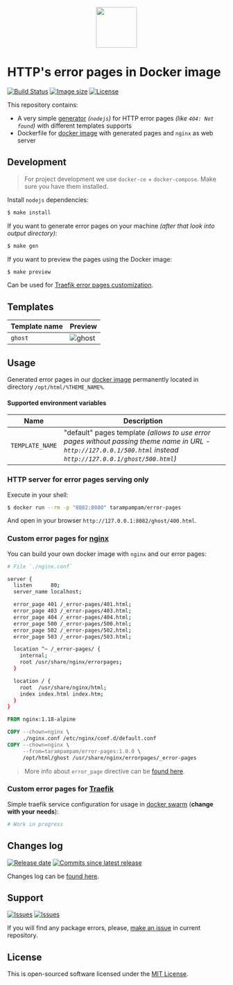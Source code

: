 <p align="center">
  <img src="https://hsto.org/webt/rg/ys/c3/rgysc33oc7jiufdzmwrkohpmef8.png" width="94" alt="" />
</p>

# HTTP's error pages in Docker image

[![Build Status][badge_build_status]][link_build_status]
[![Image size][badge_size_latest]][link_docker_hub]
[![License][badge_license]][link_license]

This repository contains:

- A very simple [generator](./bin/generator.js) _(`nodejs`)_ for HTTP error pages _(like `404: Not found`)_ with different templates supports
- Dockerfile for [docker image][link_docker_hub] with generated pages and `nginx` as web server

## Development

> For project development we use `docker-ce` + `docker-compose`. Make sure you have them installed.

Install `nodejs` dependencies:

```bash
$ make install
```

If you want to generate error pages on your machine _(after that look into output directory)_:

```bash
$ make gen
```

If you want to preview the pages using the Docker image:

```bash
$ make preview
```

Can be used for [Traefik error pages customization](https://docs.traefik.io/middlewares/errorpages/).

## Templates

Template name | Preview
------------- | ----------
`ghost`       | ![ghost](https://hsto.org/webt/zg/ul/cv/zgulcvxqzhazoebxhg8kpxla8lk.png)

## Usage

Generated error pages in our [docker image][link_docker_hub] permanently located in directory `/opt/html/%THEME_NAME%`.

#### Supported environment variables

Name            | Description
--------------- | -----------
`TEMPLATE_NAME` | "default" pages template _(allows to use error pages without passing theme name in URL - `http://127.0.0.1/500.html` instead `http://127.0.0.1/ghost/500.html`)_

### HTTP server for error pages serving only

Execute in your shell:

```bash
$ docker run --rm -p "8082:8080" tarampampam/error-pages
```

And open in your browser `http://127.0.0.1:8082/ghost/400.html`.

### Custom error pages for [nginx][link_nginx]

You can build your own docker image with `nginx` and our error pages:

```bash
# File `./nginx.conf`

server {
  listen      80;
  server_name localhost;

  error_page 401 /_error-pages/401.html;
  error_page 403 /_error-pages/403.html;
  error_page 404 /_error-pages/404.html;
  error_page 500 /_error-pages/500.html;
  error_page 502 /_error-pages/502.html;
  error_page 503 /_error-pages/503.html;

  location ^~ /_error-pages/ {
    internal;
    root /usr/share/nginx/errorpages;
  }

  location / {
    root  /usr/share/nginx/html;
    index index.html index.htm;
  }
}
```

```dockerfile
FROM nginx:1.18-alpine

COPY --chown=nginx \
     ./nginx.conf /etc/nginx/conf.d/default.conf
COPY --chown=nginx \
     --from=tarampampam/error-pages:1.0.0 \
     /opt/html/ghost /usr/share/nginx/errorpages/_error-pages
```

> More info about `error_page` directive can be [found here](http://nginx.org/en/docs/http/ngx_http_core_module.html#error_page).

### Custom error pages for [Traefik][link_traefik]

Simple traefik service configuration for usage in [docker swarm][link_swarm] (**change with your needs**):

```yaml
# Work in progress
```

## Changes log

[![Release date][badge_release_date]][link_releases]
[![Commits since latest release][badge_commits_since_release]][link_commits]

Changes log can be [found here][link_changes_log].

## Support

[![Issues][badge_issues]][link_issues]
[![Issues][badge_pulls]][link_pulls]

If you will find any package errors, please, [make an issue][link_create_issue] in current repository.

## License

This is open-sourced software licensed under the [MIT License][link_license].

[badge_build_status]:https://img.shields.io/github/workflow/status/tarampampam/error-pages/tests/master
[badge_release_date]:https://img.shields.io/github/release-date/tarampampam/error-pages.svg?style=flat-square&maxAge=180
[badge_commits_since_release]:https://img.shields.io/github/commits-since/tarampampam/error-pages/latest.svg?style=flat-square&maxAge=180
[badge_issues]:https://img.shields.io/github/issues/tarampampam/error-pages.svg?style=flat-square&maxAge=180
[badge_pulls]:https://img.shields.io/github/issues-pr/tarampampam/error-pages.svg?style=flat-square&maxAge=180
[badge_license]:https://img.shields.io/github/license/tarampampam/error-pages.svg?longCache=true
[badge_size_latest]:https://img.shields.io/docker/image-size/tarampampam/error-pages/latest?maxAge=30
[link_releases]:https://github.com/tarampampam/error-pages/releases
[link_commits]:https://github.com/tarampampam/error-pages/commits
[link_changes_log]:https://github.com/tarampampam/error-pages/blob/master/CHANGELOG.md
[link_issues]:https://github.com/tarampampam/error-pages/issues
[link_pulls]:https://github.com/tarampampam/error-pages/pulls
[link_build_status]:https://travis-ci.org/tarampampam/error-pages
[link_create_issue]:https://github.com/tarampampam/error-pages/issues/new
[link_license]:https://github.com/tarampampam/error-pages/blob/master/LICENSE
[link_docker_hub]:https://hub.docker.com/r/tarampampam/error-pages/
[link_nginx]:http://nginx.org/
[link_traefik]:https://docs.traefik.io/
[link_swarm]:https://docs.docker.com/engine/swarm/
